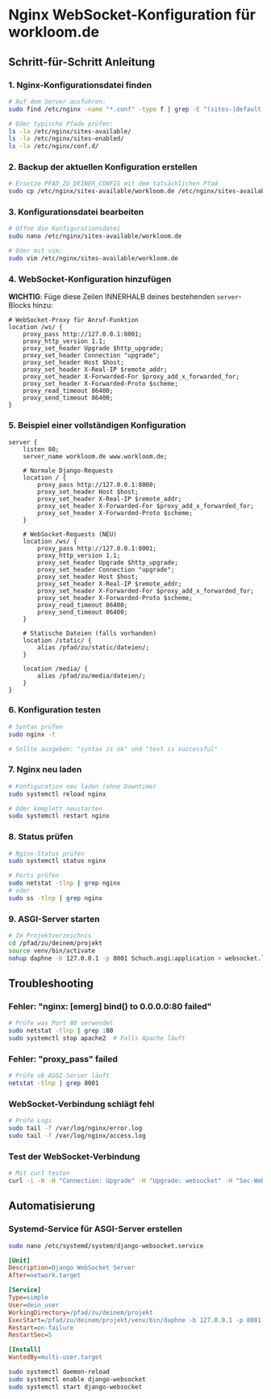 # Nginx WebSocket-Konfiguration für workloom.de

## Schritt-für-Schritt Anleitung

### 1. Nginx-Konfigurationsdatei finden
```bash
# Auf dem Server ausführen:
sudo find /etc/nginx -name "*.conf" -type f | grep -E "(sites-|default|workloom)"

# Oder typische Pfade prüfen:
ls -la /etc/nginx/sites-available/
ls -la /etc/nginx/sites-enabled/
ls -la /etc/nginx/conf.d/
```

### 2. Backup der aktuellen Konfiguration erstellen
```bash
# Ersetze PFAD_ZU_DEINER_CONFIG mit dem tatsächlichen Pfad
sudo cp /etc/nginx/sites-available/workloom.de /etc/nginx/sites-available/workloom.de.backup.$(date +%Y%m%d)
```

### 3. Konfigurationsdatei bearbeiten
```bash
# Öffne die Konfigurationsdatei
sudo nano /etc/nginx/sites-available/workloom.de

# Oder mit vim:
sudo vim /etc/nginx/sites-available/workloom.de
```

### 4. WebSocket-Konfiguration hinzufügen

**WICHTIG**: Füge diese Zeilen INNERHALB deines bestehenden `server`-Blocks hinzu:

```nginx
# WebSocket-Proxy für Anruf-Funktion
location /ws/ {
    proxy_pass http://127.0.0.1:8001;
    proxy_http_version 1.1;
    proxy_set_header Upgrade $http_upgrade;
    proxy_set_header Connection "upgrade";
    proxy_set_header Host $host;
    proxy_set_header X-Real-IP $remote_addr;
    proxy_set_header X-Forwarded-For $proxy_add_x_forwarded_for;
    proxy_set_header X-Forwarded-Proto $scheme;
    proxy_read_timeout 86400;
    proxy_send_timeout 86400;
}
```

### 5. Beispiel einer vollständigen Konfiguration

```nginx
server {
    listen 80;
    server_name workloom.de www.workloom.de;
    
    # Normale Django-Requests
    location / {
        proxy_pass http://127.0.0.1:8000;
        proxy_set_header Host $host;
        proxy_set_header X-Real-IP $remote_addr;
        proxy_set_header X-Forwarded-For $proxy_add_x_forwarded_for;
        proxy_set_header X-Forwarded-Proto $scheme;
    }
    
    # WebSocket-Requests (NEU)
    location /ws/ {
        proxy_pass http://127.0.0.1:8001;
        proxy_http_version 1.1;
        proxy_set_header Upgrade $http_upgrade;
        proxy_set_header Connection "upgrade";
        proxy_set_header Host $host;
        proxy_set_header X-Real-IP $remote_addr;
        proxy_set_header X-Forwarded-For $proxy_add_x_forwarded_for;
        proxy_set_header X-Forwarded-Proto $scheme;
        proxy_read_timeout 86400;
        proxy_send_timeout 86400;
    }
    
    # Statische Dateien (falls vorhanden)
    location /static/ {
        alias /pfad/zu/static/dateien/;
    }
    
    location /media/ {
        alias /pfad/zu/media/dateien/;
    }
}
```

### 6. Konfiguration testen
```bash
# Syntax prüfen
sudo nginx -t

# Sollte ausgeben: "syntax is ok" und "test is successful"
```

### 7. Nginx neu laden
```bash
# Konfiguration neu laden (ohne Downtime)
sudo systemctl reload nginx

# Oder komplett neustarten
sudo systemctl restart nginx
```

### 8. Status prüfen
```bash
# Nginx-Status prüfen
sudo systemctl status nginx

# Ports prüfen
sudo netstat -tlnp | grep nginx
# oder
sudo ss -tlnp | grep nginx
```

### 9. ASGI-Server starten
```bash
# Im Projektverzeichnis
cd /pfad/zu/deinem/projekt
source venv/bin/activate
nohup daphne -b 127.0.0.1 -p 8001 Schuch.asgi:application > websocket.log 2>&1 &
```

## Troubleshooting

### Fehler: "nginx: [emerg] bind() to 0.0.0.0:80 failed"
```bash
# Prüfe was Port 80 verwendet
sudo netstat -tlnp | grep :80
sudo systemctl stop apache2  # Falls Apache läuft
```

### Fehler: "proxy_pass" failed
```bash
# Prüfe ob ASGI-Server läuft
netstat -tlnp | grep 8001
```

### WebSocket-Verbindung schlägt fehl
```bash
# Prüfe Logs
sudo tail -f /var/log/nginx/error.log
sudo tail -f /var/log/nginx/access.log
```

### Test der WebSocket-Verbindung
```bash
# Mit curl testen
curl -i -N -H "Connection: Upgrade" -H "Upgrade: websocket" -H "Sec-WebSocket-Key: test" -H "Sec-WebSocket-Version: 13" http://workloom.de/ws/call/1/
```

## Automatisierung

### Systemd-Service für ASGI-Server erstellen
```bash
sudo nano /etc/systemd/system/django-websocket.service
```

```ini
[Unit]
Description=Django WebSocket Server
After=network.target

[Service]
Type=simple
User=dein_user
WorkingDirectory=/pfad/zu/deinem/projekt
ExecStart=/pfad/zu/deinem/projekt/venv/bin/daphne -b 127.0.0.1 -p 8001 Schuch.asgi:application
Restart=on-failure
RestartSec=5

[Install]
WantedBy=multi-user.target
```

```bash
sudo systemctl daemon-reload
sudo systemctl enable django-websocket
sudo systemctl start django-websocket
```